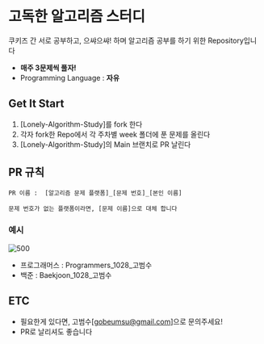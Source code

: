 # 고독한 알고리즘 스터디
쿠키즈 간 서로 공부하고, 으쌰으쌰! 하며 알고리즘 공부를 하기 위한 Repository입니다

- **매주 3문제씩 풀자!**
- Programming Language : **자유**

## Get It Start
1. [Lonely-Algorithm-Study]를 fork 한다
2. 각자 fork한 Repo에서 각 주차별 week 폴더에 푼 문제를 올린다
3. [Lonely-Algorithm-Study]의 Main 브랜치로 PR 날린다

## PR 규칙
```
PR 이름 :  [알고리즘 문제 플랫폼]_[문제 번호]_[본인 이름]

문제 번호가 없는 플랫폼이라면, [문제 이름]으로 대체 합니다
```
### 예시
![500](https://github.com/Lonely-Cookies/Lonely-Algorithm-Study/assets/37897508/59277024-135c-4f40-980f-5b65a7ebaeb5)

- 프로그래머스 : Programmers_1028_고범수
- 백준 : Baekjoon_1028_고범수

## ETC
- 필요한게 있다면, 고범수[gobeumsu@gmail.com]으로 문의주세요!
- PR로 날리셔도 좋습니다
